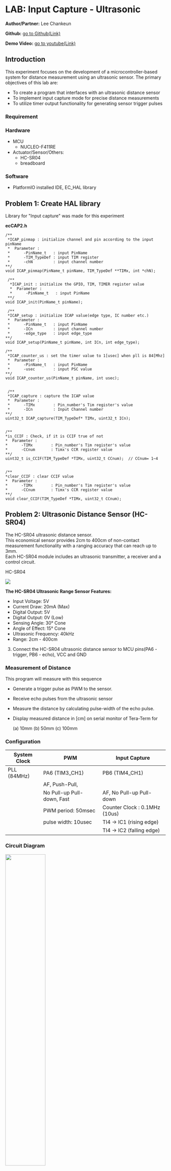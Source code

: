 # **LAB: Input Capture - Ultrasonic**

**Author/Partner:** Lee Chankeun

**Github:** [go to Github(Link)](https://github.com/lcg0070/Embedded_Controller/tree/main/LAB/LAB5_TIMER_ICAP)

**Demo Video:** [go to youtube(Link)](https://www.youtube.com/watch?v=-YlXUAXmJpU)

## **Introduction**

This experiment focuses on the development of a microcontroller-based system for distance measurement using an ultrasonic sensor. 
The primary objectives of this lab are:  
  - To create a program that interfaces with an ultrasonic distance sensor
  - To implement input capture mode for precise distance measurements  
  - To utilize timer output functionality for generating sensor trigger pulses

### **Requirement**

### **Hardware**

- MCU
    - NUCLEO-F411RE
- Actuator/Sensor/Others:
    - HC-SR04
    - breadboard

### **Software**

- PlatformIO installed IDE, EC_HAL library

## **Problem 1: Create HAL library**

Library for "Input capture" was made for this experiment

**ecCAP2.h**

```
/**
 *ICAP_pinmap : initialize channel and pin according to the input pinName
 *  Parameter :
 *      -PinName_t   : input PinName
 *      -TIM_TypeDef : input TIM register
 *      -chN         : input channel number
**/
void ICAP_pinmap(PinName_t pinName, TIM_TypeDef **TIMx, int *chN);

 /**
  *ICAP_init : initialize the GPIO, TIM, TIMER register value
  *  Parameter :
  *      -PinName_t   : input PinName
 **/
void ICAP_init(PinName_t pinName);

 /**
 *ICAP_setup : initialize ICAP value(edge type, IC number etc.)
 *  Parameter :
 *      -PinName_t   : input PinName
 *      -ICn         : input channel number
 *      -edge_type   : input edge_type
**/
void ICAP_setup(PinName_t pinName, int ICn, int edge_type);

/**
 *ICAP_counter_us : set the timer value to 1[usec] when pll is 84[Mhz]
 *  Parameter :
 *      -PinName_t   : input PinName
 *      -usec        : input PSC value
**/
void ICAP_counter_us(PinName_t pinName, int usec);


 /**
 *ICAP_capture : capture the ICAP value
 *  Parameter :
 *      -TIMx        : Pin_number's Tim register's value
 *      -ICn         : Input Channel number
**/
uint32_t ICAP_capture(TIM_TypeDef* TIMx, uint32_t ICn);


/**
*is_CCIF : Check, if it is CCIF true of not
*  Parameter :
*      -TIMx        : Pin_number's Tim register's value
*      -CCnum       : Timx's CCR register value
**/
uint32_t is_CCIF(TIM_TypeDef *TIMx, uint32_t CCnum);  // CCnum= 1~4


/**
*clear_CCIF : clear CCIF value
*  Parameter :
*      -TIMx        : Pin_number's Tim register's value
*      -CCnum       : Timx's CCR register value
**/
void clear_CCIF(TIM_TypeDef *TIMx, uint32_t CCnum);
```

## **Problem 2: Ultrasonic Distance Sensor (HC-SR04)**

The HC-SR04 ultrasonic distance sensor.  
This economical sensor provides 2cm to 400cm of non-contact measurement functionality with a ranging accuracy that can reach up to 3mm.   
Each HC-SR04 module includes an ultrasonic transmitter, a receiver and a control circuit.

HC-SR04

<img src="https://github.com/lcg0070/Embedded_Controller/blob/main/LAB/LAB5_TIMER_ICAP/report/images/img.png?raw=true">

**The HC-SR04 Ultrasonic Range Sensor Features:**

- Input Voltage: 5V
- Current Draw: 20mA (Max)
- Digital Output: 5V
- Digital Output: 0V (Low)
- Sensing Angle: 30° Cone
- Angle of Effect: 15° Cone
- Ultrasonic Frequency: 40kHz
- Range: 2cm - 400cm


3. Connect the HC-SR04 ultrasonic distance sensor to MCU pins(PA6 - trigger, PB6 - echo), VCC and GND

### **Measurement of Distance**

This program will measure with this sequence

- Generate a trigger pulse as PWM to the sensor.
- Receive echo pulses from the ultrasonic sensor
- Measure the distance by calculating pulse-width of the echo pulse.
- Display measured distance in [cm] on serial monitor of Tera-Term for

  (a) 10mm (b) 50mm (c) 100mm


### **Configuration**

| System Clock | PWM                        | Input Capture                 |
|--------------|----------------------------|-------------------------------|
| PLL (84MHz)  | PA6 (TIM3_CH1)             | PB6 (TIM4_CH1)                |
|              | AF, Push-Pull,             |                               |
|              | No Pull-up Pull-down, Fast | AF, No Pull-up Pull-down      |
|              | PWM period: 50msec         | Counter Clock : 0.1MHz (10us) |                         |
|              | pulse width: 10usec        | TI4 -> IC1 (rising edge)      |
|              |                            | TI4 -> IC2 (falling edge)     |


### **Circuit Diagram**

<img src="https://github.com/lcg0070/Embedded_Controller/blob/main/LAB/LAB5_TIMER_ICAP/report/images/diagram.png?raw=true" width=50% height=50%>

### **Discussion**

1. There can be an over-capture case, when a new capture interrupt occurs before reading the CCR value. When does it occur and how can you calculate the time span accurately between two captures?

> There could be an over-capture case by   
>    1. high capture rates  
>    2. processing delay 
>    3. limited counter/timer range   
> 
> By applying the formula ```time_span = end_capture_time - start_capture_time + overflow_count*timer_max_value```.  
> Can calculate the time span accurately between two captures
>
1. In the tutorial, what is the accuracy when measuring the period of 1Hz square wave? Show your result.

> Sensor operates at 40kHz. But when the 1Hz is applied the sensor can't get the value every sampling cycle.  
> So the detected value had a lot of error or a value of zero was output.  
> 

### **Code**

[github](https://github.com/lcg0070/Embedded_Controller/tree/main/LAB/LAB5_TIMER_ICAP)

ovf_cnt: Counts the number of timer overflows, helping to measure long time intervals.
distance: Stores the calculated distance based on the time interval.
timeInterval: Represents the time between the ultrasonic trigger pulse and the received echo.
time1, time2: Used to capture the start and end times of the echo signal.

Pin Definitions:
Pin ```PA_6``` is used to send the ultrasonic trigger signal.
Pin ```PB_6``` is used to receive the echo signal.
```setup(void)``` function configures the system settings

```RCC and SysTick```: Initialized to set up the system clock and provide delays.  
```PWM```: Configures TRIG as the PWM output with a 50 ms period and a 10 µs pulse width.    
Input Capture: Sets ```PB_6``` as the input capture pin.  
Configures ```TIM4``` to detect rising and falling edges on this pin to measure the time interval between them.  


```c++


// /*----------------------------------------------------------------\
// Author           : Lee ChanKeun
// Created          : 10-17-2024
// Modified         : 10-17-2024
// Language/ver     : C in CLION with platformio
//
// Description      : LAB_TIMER_ICAP
// /----------------------------------------------------------------*/

#include "stm32f411xe.h"
#include "math.h"
#include "ecSTM32F4.h"


// variable declare
uint32_t ovf_cnt = 0;
float distance = 0;
float timeInterval = 0;
float time1 = 0;
float time2 = 0;

#define TRIG PA_6
#define ECHO PB_6

void setup(void);

int main(void){

	setup();

	while(1){
		distance = (float) timeInterval * 340.0 / 2.0 / 10.0; 	// [mm] -> [cm]
		printf("%f cm\r\n", distance);
		delay_ms(500);
	}
}


void TIM4_IRQHandler(void){
	// Check for Update interrupt
	if(is_UIF(TIM4)){															  // Update interrupt
		ovf_cnt++; 																  // overflow count
		clear_UIF(TIM4);  														  // clear update interrupt flag
	}
	// Check for TIM4_Ch1 (IC1) Capture Flag (Rising Edge)
	if(is_CCIF(TIM4, 1)){ 												  // TIM4_Ch1 (IC1) Capture Flag. Rising Edge Detect
		time1 = ICAP_capture(TIM4, 1);										  // Capture TimeStart
		clear_CCIF(TIM4, 1);												  // clear capture/compare interrupt flag
	}
	// Check for TIM4_Ch2 (IC2) Capture Flag (Falling Edge)
	else if(is_CCIF(TIM4, 2)){ 											  // TIM4_Ch2 (IC2) Capture Flag. Falling Edge Detect
		time2 = ICAP_capture(TIM4, 2);										  // Capture TimeEnd
		timeInterval = (time2 - time1 + (float)(ovf_cnt * (TIM4->ARR+1))) * 0.01; // (10us * counter pulse -> [msec] unit) Total time of echo pulse
		ovf_cnt = 0;															  // overflow reset
		clear_CCIF(TIM4,2);												  // clear capture/compare interrupt flag
	}
}


void setup(){

	RCC_PLL_init();
	SysTick_init();
	UART2_init();

	// PWM configuration ---------------------------------------------------------------------
	PWM_init(PA_6, U_SEC, 1);			// PA_6: Ultrasonic trig pulse
	PWM_period_us(TRIG, 50000);					// PWM of 50ms period. Use period_us()
	PWM_pulsewidth_us(TRIG, 10);		// PWM pulse width of 10us

	// Input Capture configuration -----------------------------------------------------------------------
	ICAP_init(PB_6);    						// PB_6 as input caputre
	ICAP_counter_us(ECHO, 10);   			// ICAP counter step time as 10us
	ICAP_setup(ECHO, 1, IC_RISE);   // TIM4_CH1 as IC1 , rising edge detect
	ICAP_setup(ECHO, 2, IC_FALL);   // TIM4_CH2 as IC2 , falling edge detect
}
```

### **Results**

The following image shows the result values from an ultrasonic sensor at distances of 10 cm and 20 cm  
More results are in the demo video  
<img src="https://github.com/lcg0070/Embedded_Controller/blob/main/LAB/LAB5_TIMER_ICAP/report/images/10cm.jpeg?raw=true" width=50% height=50%>
<img src="https://github.com/lcg0070/Embedded_Controller/blob/main/LAB/LAB5_TIMER_ICAP/report/images/20cm.jpeg?raw=true" width=50% height=50%>

[demo video link](https://www.youtube.com/watch?v=-YlXUAXmJpU)

## **Reference**

```
STMicroelectronics. "UM1724 User manual: STM32 Nucleo-64 boards (MB1136)." STMicroelectronics. https://www.st.com/resource/en/user_manual/dm00105823-stm32-nucleo64-boards-mb1136-stmicroelectronics.pdf (accessed October 18, 2024).
STMicroelectronics. "Description of STM32F4 HAL and low-layer drivers." STMicroelectronics. https://www.st.com/resource/en/user_manual/dm00105879-description-of-stm32f4-hal-and-ll-drivers-stmicroelectronics.pdf (accessed October 18, 2024).
```